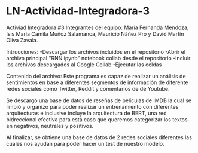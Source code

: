# LN-Actividad-Integradora-3

Activiad Integradora #3
Integrantes del equipo:  María Fernanda Mendoza, Isis María Camila Muñoz Salamanca, Mauricio Náñez Pro y David Martín Oliva Zavala.

Intrucciones:
-Descargar los archivos incluidos en el repositorio
-Abrir el archivo principal "RNN.ipynb" notebook collab desde el repositorio
-Incluir los archivos descargados al Google Collab
-Ejecutar las celdas

Contenido del archivo:
Este programa es capaz de realizar un análisis de sentimientos en base a diferentes segmentos de información de diferente redes sociales como Twitter, Reddit y 
comentarios de de Youtube.

Se descargó una base de datos de reseñas de peliculas de IMDB la cual se limpió y organizo para poder realizar un entrenamiento con diferentes arquitecturas
e inclusive incluye la arquitectura de BERT, una red bidreccional efectiva para esta caso que queremos categorizar los textos en negativos, neutrales y positivos.

Al finalizar, se obtiene una base de datos de 2 redes sociales diferentes las cuales nos ayudan para poder hacer un test de nuestro modelo.
